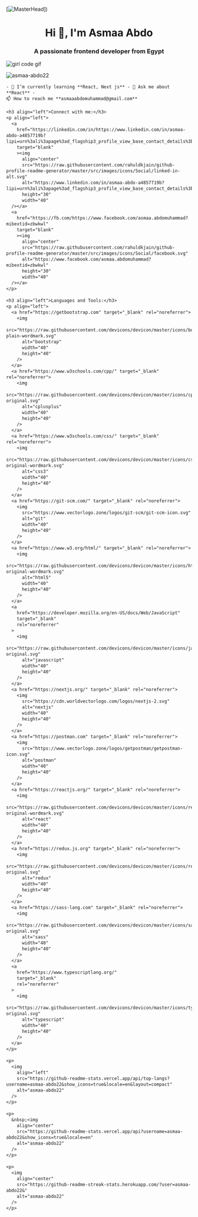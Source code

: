   [![MasterHead](https://t4.ftcdn.net/jpg/03/08/82/39/360_F_308823955_XTMT8TNKmOYnPEwmEmfnskgNqQv3hQE5.jpg)])
    <h1 align="center">Hi 👋, I'm Asmaa Abdo</h1>
    <h3 align="center">A passionate frontend developer from Egypt</h3>
    <img width="400" src="https://i.pinimg.com/originals/e7/26/c7/e726c74ac081eed50feee1433d12c998.gif" alt="girl code gif " />
    <p align="left">
      <img
        src="https://komarev.com/ghpvc/?username=asmaa-abdo22&label=Profile%20views&color=0e75b6&style=flat"
        alt="asmaa-abdo22"
      />
    </p>

    - 🌱 I’m currently learning **React, Next js** - 💬 Ask me about **React** -
    📫 How to reach me **asmaaabdomuhammad@gmail.com**

    <h3 align="left">Connect with me:</h3>
    <p align="left">
      <a
        href="https://linkedin.com/in/https://www.linkedin.com/in/asmaa-abdo-a4857719b?lipi=urn%3ali%3apage%3ad_flagship3_profile_view_base_contact_details%3bzcaik7tqsximnftzi96%2bhw%3d%3d"
        target="blank"
        ><img
          align="center"
          src="https://raw.githubusercontent.com/rahuldkjain/github-profile-readme-generator/master/src/images/icons/Social/linked-in-alt.svg"
          alt="https://www.linkedin.com/in/asmaa-abdo-a4857719b?lipi=urn%3ali%3apage%3ad_flagship3_profile_view_base_contact_details%3bzcaik7tqsximnftzi96%2bhw%3d%3d"
          height="30"
          width="40"
      /></a>
      <a
        href="https://fb.com/https://www.facebook.com/asmaa.abdomuhammad?mibextid=zbwkwl"
        target="blank"
        ><img
          align="center"
          src="https://raw.githubusercontent.com/rahuldkjain/github-profile-readme-generator/master/src/images/icons/Social/facebook.svg"
          alt="https://www.facebook.com/asmaa.abdomuhammad?mibextid=zbwkwl"
          height="30"
          width="40"
      /></a>
    </p>

    <h3 align="left">Languages and Tools:</h3>
    <p align="left">
      <a href="https://getbootstrap.com" target="_blank" rel="noreferrer">
        <img
          src="https://raw.githubusercontent.com/devicons/devicon/master/icons/bootstrap/bootstrap-plain-wordmark.svg"
          alt="bootstrap"
          width="40"
          height="40"
        />
      </a>
      <a href="https://www.w3schools.com/cpp/" target="_blank" rel="noreferrer">
        <img
          src="https://raw.githubusercontent.com/devicons/devicon/master/icons/cplusplus/cplusplus-original.svg"
          alt="cplusplus"
          width="40"
          height="40"
        />
      </a>
      <a href="https://www.w3schools.com/css/" target="_blank" rel="noreferrer">
        <img
          src="https://raw.githubusercontent.com/devicons/devicon/master/icons/css3/css3-original-wordmark.svg"
          alt="css3"
          width="40"
          height="40"
        />
      </a>
      <a href="https://git-scm.com/" target="_blank" rel="noreferrer">
        <img
          src="https://www.vectorlogo.zone/logos/git-scm/git-scm-icon.svg"
          alt="git"
          width="40"
          height="40"
        />
      </a>
      <a href="https://www.w3.org/html/" target="_blank" rel="noreferrer">
        <img
          src="https://raw.githubusercontent.com/devicons/devicon/master/icons/html5/html5-original-wordmark.svg"
          alt="html5"
          width="40"
          height="40"
        />
      </a>
      <a
        href="https://developer.mozilla.org/en-US/docs/Web/JavaScript"
        target="_blank"
        rel="noreferrer"
      >
        <img
          src="https://raw.githubusercontent.com/devicons/devicon/master/icons/javascript/javascript-original.svg"
          alt="javascript"
          width="40"
          height="40"
        />
      </a>
      <a href="https://nextjs.org/" target="_blank" rel="noreferrer">
        <img
          src="https://cdn.worldvectorlogo.com/logos/nextjs-2.svg"
          alt="nextjs"
          width="40"
          height="40"
        />
      </a>
      <a href="https://postman.com" target="_blank" rel="noreferrer">
        <img
          src="https://www.vectorlogo.zone/logos/getpostman/getpostman-icon.svg"
          alt="postman"
          width="40"
          height="40"
        />
      </a>
      <a href="https://reactjs.org/" target="_blank" rel="noreferrer">
        <img
          src="https://raw.githubusercontent.com/devicons/devicon/master/icons/react/react-original-wordmark.svg"
          alt="react"
          width="40"
          height="40"
        />
      </a>
      <a href="https://redux.js.org" target="_blank" rel="noreferrer">
        <img
          src="https://raw.githubusercontent.com/devicons/devicon/master/icons/redux/redux-original.svg"
          alt="redux"
          width="40"
          height="40"
        />
      </a>
      <a href="https://sass-lang.com" target="_blank" rel="noreferrer">
        <img
          src="https://raw.githubusercontent.com/devicons/devicon/master/icons/sass/sass-original.svg"
          alt="sass"
          width="40"
          height="40"
        />
      </a>
      <a
        href="https://www.typescriptlang.org/"
        target="_blank"
        rel="noreferrer"
      >
        <img
          src="https://raw.githubusercontent.com/devicons/devicon/master/icons/typescript/typescript-original.svg"
          alt="typescript"
          width="40"
          height="40"
        />
      </a>
    </p>

    <p>
      <img
        align="left"
        src="https://github-readme-stats.vercel.app/api/top-langs?username=asmaa-abdo22&show_icons=true&locale=en&layout=compact"
        alt="asmaa-abdo22"
      />
    </p>

    <p>
      &nbsp;<img
        align="center"
        src="https://github-readme-stats.vercel.app/api?username=asmaa-abdo22&show_icons=true&locale=en"
        alt="asmaa-abdo22"
      />
    </p>

    <p>
      <img
        align="center"
        src="https://github-readme-streak-stats.herokuapp.com/?user=asmaa-abdo22&"
        alt="asmaa-abdo22"
      />
    </p>
